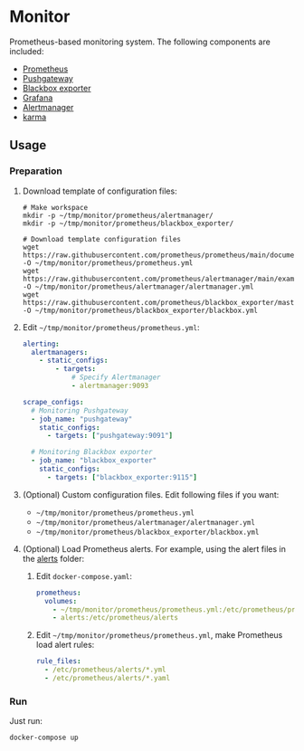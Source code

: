 # Monitor

Prometheus-based monitoring system. The following components are included:

- [Prometheus](https://github.com/prometheus/prometheus)
- [Pushgateway](https://github.com/prometheus/pushgateway)
- [Blackbox exporter](https://github.com/prometheus/blackbox_exporter)
- [Grafana](https://github.com/grafana/grafana)
- [Alertmanager](https://github.com/prometheus/alertmanager)
- [karma](https://github.com/prymitive/karma)

## Usage

### Preparation

1. Download template of configuration files:

   ```shell
   # Make workspace
   mkdir -p ~/tmp/monitor/prometheus/alertmanager/
   mkdir -p ~/tmp/monitor/prometheus/blackbox_exporter/

   # Download template configuration files
   wget https://raw.githubusercontent.com/prometheus/prometheus/main/documentation/examples/prometheus.yml -O ~/tmp/monitor/prometheus/prometheus.yml
   wget https://raw.githubusercontent.com/prometheus/alertmanager/main/examples/ha/alertmanager.yml -O ~/tmp/monitor/prometheus/alertmanager/alertmanager.yml
   wget https://raw.githubusercontent.com/prometheus/blackbox_exporter/master/blackbox.yml -O ~/tmp/monitor/prometheus/blackbox_exporter/blackbox.yml
   ```

2. Edit `~/tmp/monitor/prometheus/prometheus.yml`:

   ```yaml
   alerting:
     alertmanagers:
       - static_configs:
           - targets:
               # Specify Alertmanager
               - alertmanager:9093

   scrape_configs:
     # Monitoring Pushgateway
     - job_name: "pushgateway"
       static_configs:
         - targets: ["pushgateway:9091"]

     # Monitoring Blackbox exporter
     - job_name: "blackbox_exporter"
       static_configs:
         - targets: ["blackbox_exporter:9115"]
   ```

3. (Optional) Custom configuration files. Edit following files if you want:

   - `~/tmp/monitor/prometheus/prometheus.yml`
   - `~/tmp/monitor/prometheus/alertmanager/alertmanager.yml`
   - `~/tmp/monitor/prometheus/blackbox_exporter/blackbox.yml`

4. (Optional) Load Prometheus alerts. For example, using the alert files in the [alerts](https://github.com/rea1shane/monitor/tree/main/alerts) folder:

   1. Edit `docker-compose.yaml`:

      ```yaml
      prometheus:
        volumes:
          - ~/tmp/monitor/prometheus/prometheus.yml:/etc/prometheus/prometheus.yml
          - alerts:/etc/prometheus/alerts
      ```

   2. Edit `~/tmp/monitor/prometheus/prometheus.yml`, make Prometheus load alert rules:

      ```yaml
      rule_files:
        - /etc/prometheus/alerts/*.yml
        - /etc/prometheus/alerts/*.yaml
      ```

### Run

Just run:

```shell
docker-compose up
```
